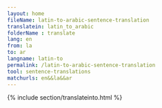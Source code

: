 ```yaml
---
layout: home
fileName: latin-to-arabic-sentence-translation
translatein: latin_to_arabic
folderName : translate
lang: en
from: la
to: ar
langname: latin-to
permalink: /latin-to-arabic-sentence-translation
tool: sentence-translations
matchurls: en&&la&&ar
---
```

{% include section/translateinto.html %}
